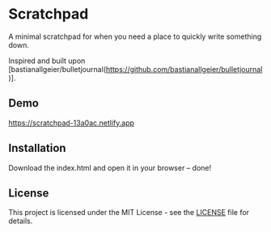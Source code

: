 # Scratchpad
A minimal scratchpad for when you need a place to quickly write something down.  


Inspired and built upon [bastianallgeier/bulletjournal(https://github.com/bastianallgeier/bulletjournal)].

## Demo
<https://scratchpad-13a0ac.netlify.app>

## Installation
Download the index.html and open it in your browser – done!

## License

This project is licensed under the MIT License - see the [LICENSE](https://github.com/stefanzweifel/scratchpad/blob/master/LICENSE) file for details.
